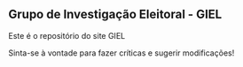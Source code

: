 ## Grupo de Investigação Eleitoral - GIEL

Este é o repositório do site GIEL

Sinta-se à vontade para fazer críticas e sugerir modificações!
